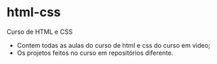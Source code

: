 # html-css

Curso de HTML e CSS 

- Contem todas as aulas do curso de html e css do curso em video;
- Os projetos feitos no curso em repositórios diferente.
